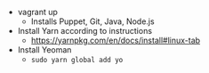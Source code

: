* vagrant up
  * Installs Puppet, Git, Java, Node.js
* Install Yarn according to instructions
  * https://yarnpkg.com/en/docs/install#linux-tab
* Install Yeoman
  * `sudo yarn global add yo`

